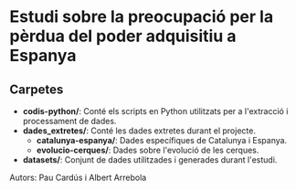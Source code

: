 # Estudi sobre la preocupació per la pèrdua del poder adquisitiu a Espanya

## Carpetes
- **codis-python/**: Conté els scripts en Python utilitzats per a l'extracció i processament de dades.
- **dades_extretes/**: Conté les dades extretes durant el projecte.
  - **catalunya-espanya/**: Dades específiques de Catalunya i Espanya.
  - **evolucio-cerques/**: Dades sobre l'evolució de les cerques.
- **datasets/**: Conjunt de dades utilitzades i generades durant l'estudi.

Autors: Pau Cardús i Albert Arrebola
